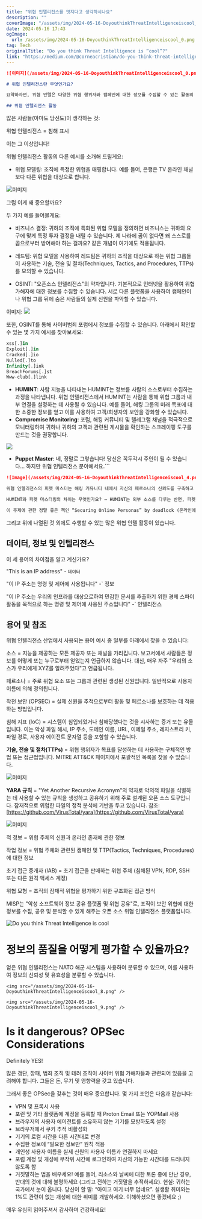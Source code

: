 ```yaml
---
title: "위협 인텔리전스를 멋지다고 생각하시나요"
description: ""
coverImage: "/assets/img/2024-05-16-DoyouthinkThreatIntelligenceiscool_0.png"
date: 2024-05-16 17:43
ogImage: 
  url: /assets/img/2024-05-16-DoyouthinkThreatIntelligenceiscool_0.png
tag: Tech
originalTitle: "Do you think Threat Intelligence is “cool”?"
link: "https://medium.com/@corneacristian/do-you-think-threat-intelligence-is-cool-98c51edc0118"
---
```



```markdown
![이미지](/assets/img/2024-05-16-DoyouthinkThreatIntelligenceiscool_0.png)

# 위협 인텔리전스란 무엇인가요?

요약하자면, 위협 인텔은 다양한 위협 행위자와 캠페인에 대한 정보를 수집할 수 있는 활동의 집합입니다.

## 위협 인텔리전스 활동
```

<div class="content-ad"></div>

많은 사람들(아마도 당신도)이 생각하는 것:

위협 인텔리전스 = 침해 표시

이는 그 이상입니다!

위협 인텔리전스 활동의 다른 예시를 소개해 드릴게요:

<div class="content-ad"></div>

- 위협 모델링: 조직에 특정한 위협을 매핑합니다. 예를 들어, 은행은 TV 온라인 채널보다 다른 위협을 대상으로 합니다.

![이미지](/assets/img/2024-05-16-DoyouthinkThreatIntelligenceiscool_1.png)

그럼 이게 왜 중요할까요?

두 가지 예를 들어볼게요:

<div class="content-ad"></div>

- 비즈니스 결정: 귀하의 조직에 특화된 위협 모델을 정의하면 비즈니스는 귀하의 요구에 맞게 특정 투자 결정을 내릴 수 있습니다. 제 나라에 곰이 없다면 왜 스스로를 곰으로부터 방어해야 하는 걸까요? 같은 개념이 여기에도 적용됩니다.
- 레드팀: 위협 모델을 사용하여 레드팀은 귀하의 조직을 대상으로 하는 위협 그룹들이 사용하는 기술, 전술 및 절차(Techniques, Tactics, and Procedures, TTPs)를 모의할 수 있습니다.

- OSINT: "오픈소스 인텔리전스"의 약자입니다. 기본적으로 인터넷을 활용하여 위협 가해자에 대한 정보를 수집할 수 있습니다. 서로 다른 플랫폼을 사용하여 캠페인이나 위협 그룹 뒤에 숨은 사람들의 실제 신원을 파악할 수 있습니다.

이미지:
<img src="/assets/img/2024년-05월-16일-도유희감위협인텔리전스잘하는거시아이쿨_2.png" />

또한, OSINT를 통해 사이버범죄 포럼에서 정보를 수집할 수 있습니다. 아래에서 확인할 수 있는 몇 가지 예시를 찾아보세요:

<div class="content-ad"></div>

```js
xss[.]in
Exploit[.]in
Cracked[.]io
Nulled[.]to
Infinity[.]ink
BreachForums[.]st
Www-club[.]link
```

- **HUMINT**: 사람 지능을 나타내는 HUMINT는 정보를 사람의 소스로부터 수집하는 과정을 나타냅니다. 위협 인텔리전스에서 HUMINT는 사람을 통해 위협 그룹과 내부 연결을 설정하는 데 사용될 수 있습니다. 예를 들어, 해킹 그룹의 미래 목표에 대한 소중한 정보를 얻고 이를 사용하여 고객/희생자의 보안을 강화할 수 있습니다.
- **Compromise Monitoring**: 포럼, 해킹 커뮤니티 및 텔레그램 채널을 적극적으로 모니터링하여 귀하나 귀하의 고객과 관련된 게시물을 확인하는 스크레이핑 도구를 만드는 것을 권장합니다.

<img src="/assets/img/2024-05-16-DoyouthinkThreatIntelligenceiscool_3.png" />

- **Puppet Master**: 네, 정말로 그렇습니다! 당신은 꼭두각시 주인이 될 수 있습니다... 하지만 위협 인텔리전스 분야에서요.```

<div class="content-ad"></div>

```markdown
![Image](/assets/img/2024-05-16-DoyouthinkThreatIntelligenceiscool_4.png)

위협 인텔리전스의 퍼펫 마스터는 해킹 커뮤니티 내에서 자신의 페르소나의 신뢰도를 구축하고 보호하고 있어요.

HUMINT와 퍼펫 마스터링의 차이는 무엇인가요? — HUMINT는 외부 소스를 다루는 반면, 퍼펫 마스터는 자체 가짜 "위협 요소"를 보유하고 사이버 범죄 집단에 침투하여 정보를 수집해요.

이 주제에 관한 정말 좋은 책인 “Securing Online Personas” by deadlock (온라인에서 찾을 수 있어요)를 공부할 수 있어요.
```

<div class="content-ad"></div>

그리고 위에 나열된 것 외에도 수행할 수 있는 많은 위협 인텔 활동이 있습니다.

## 데이터, 정보 및 인텔리전스

이 세 용어의 차이점을 알고 계신가요?

"This is an IP address" - `데이터`

<div class="content-ad"></div>

"이 IP 주소는 명령 및 제어에 사용됩니다" -` 정보

"이 IP 주소는 우리의 인프라를 대상으로하여 민감한 문서를 추출하기 위한 경제 스파이 활동을 목적으로 하는 명령 및 제어에 사용된 주소입니다" -` 인텔리전스

## 용어 및 참조

위협 인텔리전스 산업에서 사용되는 용어 예시 중 일부를 아래에서 찾을 수 있습니다:

<div class="content-ad"></div>

소스 = 지능을 제공하는 모든 제공자 또는 채널을 가리킵니다. 보고서에서 사람들은 정보를 어떻게 또는 누구로부터 얻었는지 언급하지 않습니다. 대신, 매우 자주 "우리의 소스가 우리에게 XYZ를 알려주었다"고 언급됩니다.

페르소나 = 주로 위협 요소 또는 그룹과 관련된 생성된 신원입니다. 일반적으로 사용자 이름에 의해 정의됩니다.

작전 보안 (OPSEC) = 실제 신원을 추적으로부터 활동 및 페르소나를 보호하는 데 적용하는 방법입니다.

침해 지표 (IoC) = 시스템이 침입되었거나 침해당했다는 것을 시사하는 증거 또는 유물입니다. 이는 악성 파일 해시, IP 주소, 도메인 이름, URL, 이메일 주소, 레지스트리 키, 파일 경로, 사용자 에이전트 문자열 등을 포함할 수 있습니다.

<div class="content-ad"></div>

**기술, 전술 및 절차(TTPs)** = 위협 행위자가 목표를 달성하는 데 사용하는 구체적인 방법 또는 접근법입니다. MITRE ATT&CK 페이지에서 포괄적인 목록을 찾을 수 있습니다.

![이미지](/assets/img/2024-05-16-DoyouthinkThreatIntelligenceiscool_5.png)

**YARA 규칙** = "Yet Another Recursive Acronym"의 약자로 악의적 파일을 식별하는 데 사용할 수 있는 규칙을 생성하고 공유하기 위해 주로 설계된 오픈 소스 도구입니다. 잠재적으로 위험한 파일의 정적 분석에 기반을 두고 있습니다. 참조: [https://github.com/VirusTotal/yara](https://github.com/VirusTotal/yara)

![이미지](/assets/img/2024-05-16-DoyouthinkThreatIntelligenceiscool_6.png)

<div class="content-ad"></div>

적 정보 = 위협 주체의 신원과 온라인 존재에 관한 정보

작업 정보 = 위협 주체와 관련된 캠페인 및 TTP(Tactics, Techniques, Procedures)에 대한 정보

초기 접근 중개자 (IAB) = 초기 접근을 판매하는 위협 주체 (침해된 VPN, RDP, SSH 또는 다른 원격 액세스 계정)

위협 모형 = 조직의 잠재적 위협을 평가하기 위한 구조화된 접근 방식

<div class="content-ad"></div>

MISP는 "악성 소프트웨어 정보 공유 플랫폼 및 위협 공유"로, 조직이 보안 위협에 대한 정보를 수집, 공유 및 분석할 수 있게 해주는 오픈 소스 위협 인텔리전스 플랫폼입니다.

![Do you think Threat Intelligence is cool](/assets/img/2024-05-16-DoyouthinkThreatIntelligenceiscool_7.png)

# 정보의 품질을 어떻게 평가할 수 있을까요?

얻은 위협 인텔리전스는 NATO 해군 시스템을 사용하여 분류할 수 있으며, 이를 사용하여 정보의 신뢰성 및 유효성을 분류할 수 있습니다.

<div class="content-ad"></div>

`<img src="/assets/img/2024-05-16-DoyouthinkThreatIntelligenceiscool_8.png" />`

`<img src="/assets/img/2024-05-16-DoyouthinkThreatIntelligenceiscool_9.png" />`

# Is it dangerous? OPSec Considerations

Definitely YES!

<div class="content-ad"></div>

많은 갱단, 깡패, 범죄 조직 및 테러 조직이 사이버 위협 가해자들과 관련되어 있음을 고려해야 합니다. 그들은 돈, 무기 및 영향력을 갖고 있습니다.

그래서 좋은 OPSec을 갖추는 것이 매우 중요합니다. 몇 가지 조언은 다음과 같습니다:

- VPN 및 프록시 사용
- 포런 및 기타 플랫폼에 계정을 등록할 때 Proton Email 또는 YOPMail 사용
- 브라우저의 사용자 에이전트를 소유하지 않는 기기를 모방하도록 설정
- 브라우저에서 쿠키 추적 비활성화
- 기기의 로컬 시간을 다른 시간대로 변경
- 수집한 정보에 “필요한 정보만” 원칙 적용
- 개인성 사용자 이름을 실제 신원의 사용자 이름과 연결하지 마세요
- 포럼 계정 및 개성에 무작위 시간에 로그인하여 자신의 가능한 시간대를 드러내지 않도록 함
- 거짓말하는 법을 배우세요! 예를 들어, 리소스와 날씨에 대한 토론 중에 만난 경우, 반대의 것에 대해 불평하세요 (그리고 전하는 거짓말을 추적하세요). 현실: 귀하는 국가에서 눈이 옵니다. 당신이 할 말: “아이고 여기 너무 덥네요”. 실생활 취미와는 1%도 관련이 없는 개성에 대한 취미를 개발하세요. 이해하셨으면 좋겠네요 ;)

매우 유심히 읽어주셔서 감사하며 건강하세요!